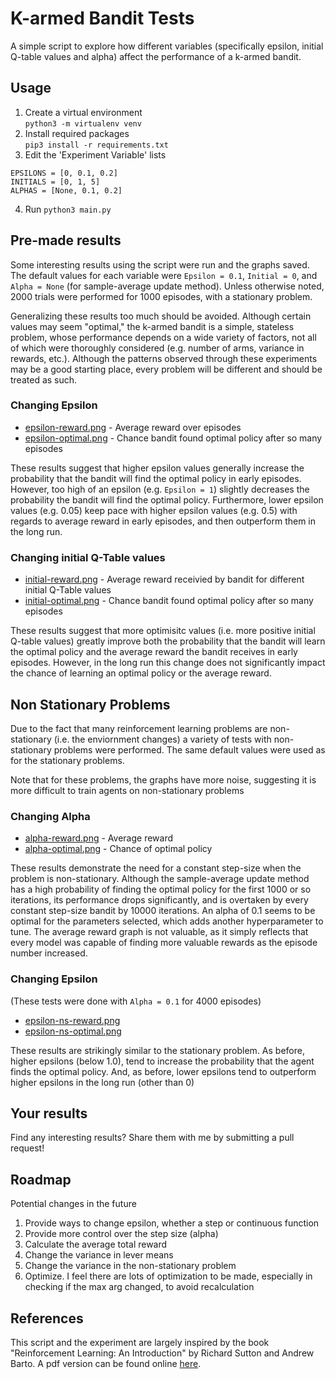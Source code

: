 # K-armed Bandit Tests

A simple script to explore how different variables (specifically epsilon,
initial Q-table values and alpha) affect the performance of a k-armed
bandit.

## Usage

1. Create a virtual environment<br/>
```python3 -m virtualenv venv```
2. Install required packages<br/>
```pip3 install -r requirements.txt```
3. Edit the 'Experiment Variable' lists<br/>
```
EPSILONS = [0, 0.1, 0.2]
INITIALS = [0, 1, 5]
ALPHAS = [None, 0.1, 0.2]
```
4. Run `python3 main.py`

## Pre-made results

Some interesting results using the script were run and the graphs saved.
The default values for each variable were `Epsilon = 0.1`, `Initial = 0`, 
and `Alpha = None` (for sample-average update method). Unless otherwise
noted, 2000 trials were performed for 1000 episodes, with a stationary
problem.

Generalizing these results too much should be avoided. Although certain
values may seem "optimal," the k-armed bandit is a simple, stateless 
problem, whose performance depends on a wide variety of factors, not all
of which were thoroughly considered (e.g. number of arms, variance in 
rewards, etc.). Although the patterns observed through these experiments
may be a good starting place, every problem will be different and
should be treated as such.


### Changing Epsilon

* [epsilon-reward.png](results/epsilon-reward.png) - Average reward over episodes
* [epsilon-optimal.png](results/epsilon-optimal.png) - Chance bandit found optimal policy after so many episodes

These results suggest that higher epsilon values generally increase the
probability that the bandit will find the optimal policy in early episodes.
However, too high of an epsilon (e.g. `Epsilon = 1`) slightly decreases the
probability the bandit will find the optimal policy. Furthermore, lower
epsilon values (e.g. 0.05) keep pace with higher epsilon values (e.g. 0.5)
with regards to average reward in early episodes, and then outperform 
them in the long run.


### Changing initial Q-Table values

* [initial-reward.png](results/initial-reward.png) - Average reward receivied by bandit for different initial Q-Table values
* [initial-optimal.png](results/initial-optimal.png) - Chance bandit found optimal policy after so many episodes

These results suggest that more optimisitc values (i.e. more positive
initial Q-table values) greatly improve both the probability that the
bandit will learn the optimal policy and the average reward the bandit
receives in early episodes. However, in the long run this change does
not significantly impact the chance of learning an optimal policy or
the average reward.

## Non Stationary Problems

Due to the fact that many reinforcement learning problems are 
non-stationary (i.e. the enviornment changes) a variety of tests with
non-stationary problems were performed. The same default values were
used as for the stationary problems.

Note that for these problems, the graphs have more noise, suggesting it is
more difficult to train agents on non-stationary problems

### Changing Alpha

* [alpha-reward.png](results/alpha-reward.png) - Average reward
* [alpha-optimal.png](results/alpha-optimal.png) - Chance of optimal policy

These results demonstrate the need for a constant step-size when the
problem is non-stationary. Although the sample-average update method
has a high probability of finding the optimal policy for the first 1000
or so iterations, its performance drops significantly, and is overtaken
by every constant step-size bandit by 10000 iterations. An alpha of 0.1
seems to be optimal for the parameters selected, which adds another
hyperparameter to tune. The average reward graph is not valuable, as 
it simply reflects that every model was capable of finding more valuable
rewards as the episode number increased.

### Changing Epsilon
(These tests were done with `Alpha = 0.1` for 4000 episodes)

* [epsilon-ns-reward.png](results/epsilon-ns-reward.png)
* [epsilon-ns-optimal.png](results/epsilon-ns-optimal.png)

These results are strikingly similar to the stationary problem. As before,
higher epsilons (below 1.0), tend to increase the probability that the
agent finds the optimal policy. And, as before, lower epsilons tend to
outperform higher epsilons in the long run (other than 0)

## Your results

Find any interesting results? Share them with me by submitting a pull request!

## Roadmap

Potential changes in the future

1. Provide ways to change epsilon, whether a step or continuous function 
2. Provide more control over the step size (alpha)
3. Calculate the average total reward
4. Change the variance in lever means
5. Change the variance in the non-stationary problem
6. Optimize. I feel there are lots of optimization to be made, especially
in checking if the max arg changed, to avoid recalculation

## References

This script and the experiment are largely inspired by the book 
"Reinforcement Learning: An Introduction" by Richard Sutton and 
Andrew Barto. A pdf version can be found online 
[here](http://incompleteideas.net/book/bookdraft2017nov5.pdf). 
